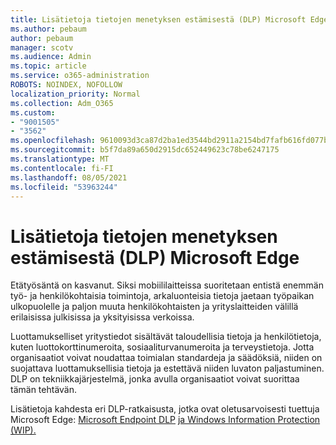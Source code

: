 ```yaml
---
title: Lisätietoja tietojen menetyksen estämisestä (DLP) Microsoft Edge
ms.author: pebaum
author: pebaum
manager: scotv
ms.audience: Admin
ms.topic: article
ms.service: o365-administration
ROBOTS: NOINDEX, NOFOLLOW
localization_priority: Normal
ms.collection: Adm_O365
ms.custom:
- "9001505"
- "3562"
ms.openlocfilehash: 9610093d3ca87d2ba1ed3544bd2911a2154bd7fafb616fd077b42d5cce6c49fb
ms.sourcegitcommit: b5f7da89a650d2915dc652449623c78be6247175
ms.translationtype: MT
ms.contentlocale: fi-FI
ms.lasthandoff: 08/05/2021
ms.locfileid: "53963244"
---
```

# <a name="learn-about-data-loss-prevention-dlp-in-microsoft-edge"></a>Lisätietoja tietojen menetyksen estämisestä (DLP) Microsoft Edge

Etätyösäntä on kasvanut. Siksi mobiililaitteissa suoritetaan entistä enemmän työ- ja henkilökohtaisia toimintoja, arkaluonteisia tietoja jaetaan työpaikan ulkopuolelle ja paljon muuta henkilökohtaisten ja yrityslaitteiden välillä erilaisissa julkisissa ja yksityisissa verkoissa.

Luottamukselliset yritystiedot sisältävät taloudellisia tietoja ja henkilötietoja, kuten luottokorttinumeroita, sosiaaliturvanumeroita ja terveystietoja. Jotta organisaatiot voivat noudattaa toimialan standardeja ja säädöksiä, niiden on suojattava luottamuksellisia tietoja ja estettävä niiden luvaton paljastuminen. DLP on tekniikkajärjestelmä, jonka avulla organisaatiot voivat suorittaa tämän tehtävän.

Lisätietoja kahdesta eri DLP-ratkaisusta, jotka ovat oletusarvoisesti tuettuja Microsoft Edge: [Microsoft Endpoint DLP](https://go.microsoft.com/fwlink/?linkid=2151765) [ja Windows Information Protection (WIP).](https://go.microsoft.com/fwlink/?linkid=2151766)